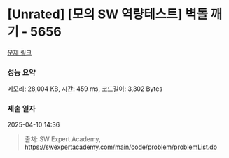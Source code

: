 # [Unrated] [모의 SW 역량테스트] 벽돌 깨기 - 5656 

[문제 링크](https://swexpertacademy.com/main/code/problem/problemDetail.do?contestProbId=AWXRQm6qfL0DFAUo) 

### 성능 요약

메모리: 28,004 KB, 시간: 459 ms, 코드길이: 3,302 Bytes

### 제출 일자

2025-04-10 14:36



> 출처: SW Expert Academy, https://swexpertacademy.com/main/code/problem/problemList.do